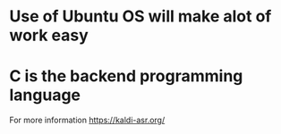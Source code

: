 # Use of Ubuntu OS will make alot of work easy
# C is the backend programming language

For more information https://kaldi-asr.org/
